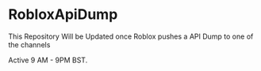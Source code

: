 # RobloxApiDump
This Repository Will be Updated once Roblox pushes a API Dump to one of the channels  

Active 9 AM - 9PM BST.
